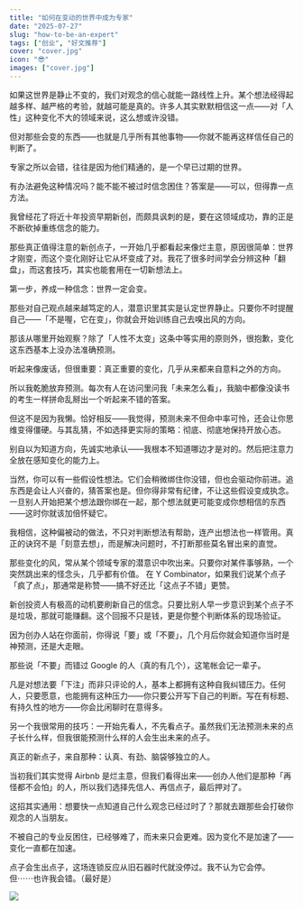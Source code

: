 ```yaml
---
title: "如何在变动的世界中成为专家"
date: "2025-07-27"
slug: "how-to-be-an-expert"
tags: ["创业", "好文推荐"]
cover: "cover.jpg"
icon: "😎"
images: ["cover.jpg"]
---
```

如果这世界是静止不变的，我们对观念的信心就能一路线性上升。某个想法经得起越多样、越严格的考验，就越可能是真的。许多人其实默默相信这一点——对「人性」这种变化不大的领域来说，这么想或许没错。



但对那些会变的东西——也就是几乎所有其他事物——你就不能再这样信任自己的判断了。



专家之所以会错，往往是因为他们精通的，是一个早已过期的世界。



有办法避免这种情况吗？能不能不被过时信念困住？答案是——可以，但得靠一点方法。



我曾经花了将近十年投资早期新创，而颇具讽刺的是，要在这领域成功，靠的正是不断砍掉重练信念的能力。



那些真正值得注意的新创点子，一开始几乎都看起来像烂主意，原因很简单：世界才刚变，而这个变化刚好让它从坏变成了对。我花了很多时间学会分辨这种「翻盘」，而这套技巧，其实也能套用在一切新想法上。



第一步，养成一种信念：世界一定会变。



那些对自己观点越来越笃定的人，潜意识里其实是认定世界静止。只要你不时提醒自己——「不是喔，它在变」，你就会开始训练自己去嗅出风的方向。



那该从哪里开始观察？除了「人性不太变」这条中等实用的原则外，很抱歉，变化这东西基本上没办法准确预测。



听起来像废话，但很重要：真正重要的变化，几乎从来都来自意料之外的方向。



所以我乾脆放弃预测。每次有人在访问里问我「未来怎么看」，我脑中都像没读书的考生一样拼命乱掰出一个听起来不错的答案。



但这不是因为我懒。恰好相反——我觉得，预测未来不但命中率可怜，还会让你思维变得僵硬。与其乱猜，不如选择更实际的策略：彻底、彻底地保持开放心态。



别自以为知道方向，先诚实地承认——我根本不知道哪边才是对的。然后把注意力全放在感知变化的能力上。



当然，你可以有一些假设性想法。它们会稍微绑住你没错，但也会驱动你前进。追东西是会让人兴奋的，猜答案也是。但你得非常有纪律，不让这些假设变成执念。
一旦别人开始把某个想法跟你绑在一起，那个想法就更可能变成你想相信的东西——这时你就该加倍怀疑它。



我相信，这种偏被动的做法，不只对判断想法有帮助，连产出想法也一样管用。真正的诀窍不是「刻意去想」，而是解决问题时，不打断那些莫名冒出来的直觉。



那些变化的风，常从某个领域专家的潜意识中吹出来。只要你对某件事够熟，一个突然跳出来的怪念头，几乎都有价值。
在 Y Combinator，如果我们说某个点子「疯了点」，那通常是称赞——搞不好还比「这点子不错」更赞。



新创投资人有极高的动机要刷新自己的信念。只要比别人早一步意识到某个点子不是垃圾，那就可能赚翻。这个回报不只是钱，更是你整个判断体系的现场验证。



因为创办人站在你面前，你得说「要」或「不要」，几个月后你就会知道你当时是神预测，还是大走眼。



那些说「不要」而错过 Google 的人（真的有几个），这笔帐会记一辈子。



凡是对想法要「下注」而非只评论的人，基本上都拥有这种自我纠错压力。任何人，只要愿意，也能拥有这种压力——你只要公开写下自己的判断。写在有标题、有持久性的地方——你会比闲聊时在意得多。



另一个我很常用的技巧：一开始先看人，不先看点子。虽然我们无法预测未来的点子长什么样，但我很能预测什么样的人会生出未来的点子。



真正的新点子，来自那种：认真、有劲、脑袋够独立的人。



当初我们其实觉得 Airbnb 是烂主意，但我们看得出来——创办人他们是那种「再怪都不会怕」的人，所以我们选择先信人、再信点子，最后押对了。



这招其实通用：想要快一点知道自己什么观念已经过时了？那就去跟那些会打破你观念的人当朋友。



不被自己的专业反困住，已经够难了，而未来只会更难。因为变化不是加速了——变化一直都在加速。



点子会生出点子，这场连锁反应从旧石器时代就没停过。我不认为它会停。
但⋯⋯也许我会错。（最好是）




![](https://prod-files-secure.s3.us-west-2.amazonaws.com/112d0858-5090-4d34-a606-b75eb8d65fd2/46476355-9cf3-4e99-9b7a-3531bc426380/1000202064.png?X-Amz-Algorithm=AWS4-HMAC-SHA256&X-Amz-Content-Sha256=UNSIGNED-PAYLOAD&X-Amz-Credential=ASIAZI2LB466YDYSWJIX%2F20250811%2Fus-west-2%2Fs3%2Faws4_request&X-Amz-Date=20250811T122937Z&X-Amz-Expires=3600&X-Amz-Security-Token=IQoJb3JpZ2luX2VjELT%2F%2F%2F%2F%2F%2F%2F%2F%2F%2FwEaCXVzLXdlc3QtMiJGMEQCIDG1lh09ETPkjbYqnfyNh8AAUb1fLVujlKU5UTGlDtWtAiAHAG0KVQUQjxD%2Fptae%2Fua2f8mA27CNSq%2FpvimRZL5MGyqIBAjt%2F%2F%2F%2F%2F%2F%2F%2F%2F%2F8BEAAaDDYzNzQyMzE4MzgwNSIMwkfVQzmxO3598gM5KtwDZXnTCT8c%2FVgavJwGgjZx%2BnLll9XUXwuIMIoi7tzNlM%2FW5XgLiNmwmrDy4KjV3qsYiDYW%2BSSlCznInd3EMEjPTPKRh3qA9XbodLjKhWP3d8PB5RW7sOjKzv0TWTvYCmet5SBYDW%2Ftzs%2BplgaI%2BSdu3uDCCuKinb1x7WGOpfmG1ubV0ICIo2MxvxWwYRyuODV6A7qieSVsMDPEYi2ksImlTybsrjri11d%2F4f%2FPJmaNcimgjXoIl64x5bhzFY4dKS5JTCS5zW%2B8zyjqLkJr3cTzK1cP33wBWoVTrxhk%2BBWHwxnyQ0P56NplpmLSuWkifah3iCg3ruRkbFNy2FtbUTa6RXF%2BfyAZAfmsnKEU4at8Pn9NdkMq9OLV9%2FzyrCpJ3HpEglAiAK4%2B%2B4wUM6jV8aLxg5%2BlWbghtvrn%2F74N1P3toFCyO3h6qeeatVAfIz9C50BPp3PvAn84PARjXyy5IAwNogCQw5ANDtz%2BAZrxtCviwICKA5mHfptOvnFFpyZLegWGX48CObd4k9KY5XUAMkAIWZzMslhapGd5z9SAETbLJNDrylJVD31DTh9MLWBoOmOYQJ8223%2Fg0gmM2MaEEPcuy8x%2FHequmDTG5qX65bPdRbBn6sF1GKbo4yj8tHIw16znxAY6pgEr5elIJ2YKL%2BRuumSrpifUR9cxINahZNDpPLfNZH%2B%2FfxMBhpNsqfw3TOnnK%2BcDv1ip6GVFRNVV%2F0tXqn7bczPQjruCVB6Kdo8wgv7lP1Z%2BVb0NSMqaa%2FiSFO6iUkTHK2fMkfl0tj%2FS8LE4F0MKUhWaQ7Eht6P3N4s4WdP88g78AEGvOrIDDRMSkO%2BMQrePQ2nzqm7cONqyc4F%2FJMPvw%2Bm0zg3qJKpx&X-Amz-Signature=49fb4fd4f32dc239b5121191e7c4f296c04e13efd6c097bc75c5385e2181783d&X-Amz-SignedHeaders=host&x-amz-checksum-mode=ENABLED&x-id=GetObject)


